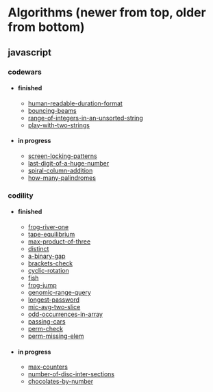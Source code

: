 # Algorithms (newer from top, older from bottom)

## javascript

### codewars
* #### finished
    - [human-readable-duration-format](javascript/codewars/human-readable-duration-format/script.js)
    - [bouncing-beams](javascript/codewars/bouncing-beams/scripts.js)
    - [range-of-integers-in-an-unsorted-string](javascript/codewars/range-of-integers-in-an-unsorted-string/scripts.js)
    - [play-with-two-strings](javascript/codewars/play-with-two-strings/scripts.js)
* #### in progress
    - [screen-locking-patterns](javascript/codewars/screen-locking-patterns/script.js)
    - [last-digit-of-a-huge-number](javascript/codewars/last-digit-of-a-huge-number/script.js)
    - [spiral-column-addition](javascript/codewars/spiral-column-addition/scripts.js)
    - [how-many-palindromes](javascript/codewars/how-many-palindromes/scripts.js)

### codility
* #### finished
    - [frog-river-one](javascript/codility/frog-river-one/script.js)
    - [tape-equilibrium](javascript/codility/tape-equilibrium/script.js)
    - [max-product-of-three](javascript/codility/max-product-of-three/script.js)
    - [distinct](javascript/codility/distinct/script.js)
    - [a-binary-gap](javascript/codility/a-binary-gap/scripts.js)
    - [brackets-check](javascript/codility/brackets-check/scripts.js)
    - [cyclic-rotation](javascript/codility/cyclic-rotation/scripts.js)
    - [fish](javascript/codility/fish/scripts.js)
    - [frog-jump](javascript/codility/frog-jump/scripts.js)
    - [genomic-range-query](javascript/codility/genomic-range-query/scripts.js)
    - [longest-password](javascript/codility/longest-password/scripts.js)
    - [mic-avg-two-slice](javascript/codility/mic-avg-two-slice/scripts.js)
    - [odd-occurrences-in-array](javascript/codility/odd-occurrences-in-array/scripts.js)
    - [passing-cars](javascript/codility/passing-cars/scripts.js)
    - [perm-check](javascript/codility/perm-check/scripts.js)
    - [perm-missing-elem](javascript/codility/perm-missing-elem/scripts.js)
* #### in progress
    - [max-counters](javascript/codility/max-counters/script.js)
    - [number-of-disc-inter-sections](javascript/codility/number-of-disc-inter-sections/script.js)
    - [chocolates-by-number](javascript/codility/chocolates-by-number/scripts.js)
